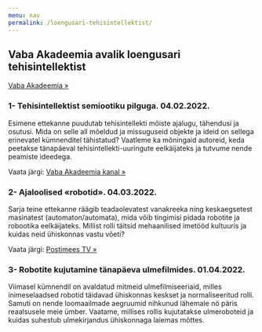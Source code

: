 ```yaml
---
menu: nav
permalink: /loengusari-tehisintellektist/
---
```


## Vaba Akadeemia avalik loengusari tehisintellektist

[Vaba Akadeemia »](https://www.vabaakadeemia.ee/)

### 1- Tehisintellektist semiootiku pilguga. 04.02.2022.
Esimene ettekanne puudutab tehisintellekti mõiste ajalugu, tähendusi ja osutusi. Mida on selle all mõeldud ja missuguseid objekte ja ideid on sellega erinevatel kümnenditel tähistatud? Vaatleme ka mõningaid autoreid, keda peetakse tänapäeval tehisintellekti-uuringute eelkäijateks ja tutvume nende peamiste ideedega.

Vaata järgi: [Vaba Akadeemia kanal »](https://youtu.be/gEoEBE7qHgY)


### 2- Ajaloolised «robotid». 04.03.2022.
Sarja teine ettekanne räägib teadaolevatest vanakreeka ning keskaegsetest masinatest (automaton/automata), mida võib tingimisi pidada robotite ja robootika eelkäijateks. Millist rolli täitsid mehaanilised imetööd kultuuris ja kuidas neid ühiskonnas vastu võeti?

Vaata järgi: [Postimees TV »](https://teadus.postimees.ee/7467658/auli-viidalepp-ajaloolised-robotid)


### 3- Robotite kujutamine tänapäeva ulmefilmides. 01.04.2022.
Viimasel kümnendil on avaldatud mitmeid ulmefilmiseeriaid, milles inimeselaadsed robotid täidavad ühiskonnas keskset ja normaliseeritud rolli. Samuti on nende loomaailmade aegruumid nihkunud lähemale nö päris reaalsusele meie ümber. Vaatame, millises rollis kujutatakse ulmeroboteid ja kuidas suhestub ulmekirjandus ühiskonnaga laiemas mõttes.